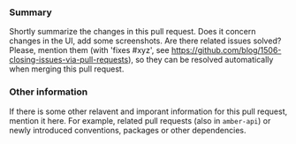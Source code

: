 ### Summary
Shortly summarize the changes in this pull request. Does it concern changes in the UI, add some screenshots. Are there related issues solved? Please, mention them (with 'fixes #xyz', see https://github.com/blog/1506-closing-issues-via-pull-requests), so they can be resolved automatically when merging this pull request.

### Other information
If there is some other relavent and imporant information for this pull request, mention it here. For example, related pull requests (also in `amber-api`) or newly introduced conventions, packages or other dependencies.
